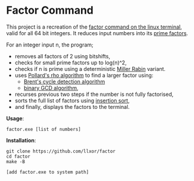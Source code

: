 # Factor Command
This project is a recreation of the [factor command on the linux terminal](https://en.wikipedia.org/wiki/Factor_(Unix)), valid for all 64 bit integers. It reduces input numbers into its [prime factors](https://en.wikipedia.org/wiki/Integer_factorization#Prime_decomposition).

For an integer input n, the program;
- removes all factors of 2 using bitshifts,
- checks for small prime factors up to log(n)^2,
- checks if n is prime using a deterministic [Miller Rabin](https://en.wikipedia.org/wiki/Miller%E2%80%93Rabin_primality_test) variant.
- uses [Pollard's rho algorithm](https://en.wikipedia.org/wiki/Pollard%27s_rho_algorithm) to find a larger factor using:
    - [Brent's cycle detection algorithm](https://en.wikipedia.org/wiki/Cycle_detection#Brent.27s_algorithm)
    - [binary GCD algorithm](https://en.wikipedia.org/wiki/Binary_GCD_algorithm),
- recurses previous two steps if the number is not fully factorised,
- sorts the full list of factors using [insertion sort](https://en.wikipedia.org/wiki/Insertion_sort),
- and finally, displays the factors to the terminal.

**Usage**:
```
factor.exe [list of numbers]
```

**Installation**:
```
git clone https://github.com/llxor/factor
cd factor
make -B

[add factor.exe to system path]
```

